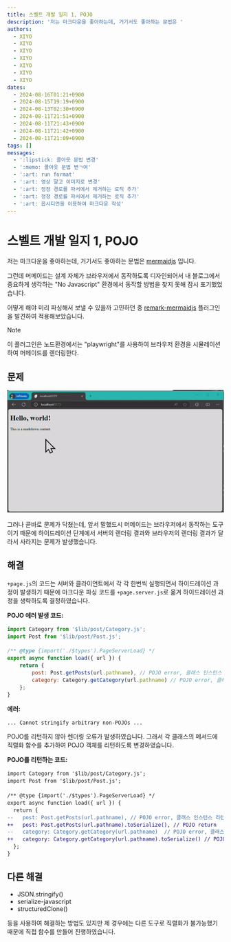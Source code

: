 ```yaml
---
title: 스벨트 개발 일지 1, POJO
description: '저는 마크다운을 좋아하는데, 거기서도 좋아하는 문법은 '
authors:
  - XIYO
  - XIYO
  - XIYO
  - XIYO
  - XIYO
  - XIYO
  - XIYO
dates:
  - 2024-08-16T01:21+0900
  - 2024-08-15T19:19+0900
  - 2024-08-13T02:30+0900
  - 2024-08-11T21:51+0900
  - 2024-08-11T21:43+0900
  - 2024-08-11T21:42+0900
  - 2024-08-11T21:09+0900
tags: []
messages:
  - ':lipstick: 콜아웃 문법 변경'
  - ':memo: 콜아웃 문법 변ㄱ여'
  - ':art: run format'
  - ':art: 영상 말고 이미지로 변경'
  - ':art: 정정 경로를 파서에서 제거하는 로직 추가'
  - ':art: 정정 경로를 파서에서 제거하는 로직 추가'
  - ':art: 옵시디언을 이용하여 마크다운 작성'
---
```

# 스벨트 개발 일지 1, POJO

저는 마크다운을 좋아하는데, 거기서도 좋아하는 문법은 [mermaidjs](https://mermaid.js.org/) 입니다.

그런데 머메이드는 설계 자체가 브라우저에서 동작하도록 디자인되어서 내 블로그에서 중요하게 생각하는 "No Javascript" 환경에서 동작할 방법을 찾지 못해 잠시 포기했었습니다.

어떻게 해야 미리 파싱해서 보낼 수 있을까 고민하던 중 [remark-mermaidjs](https://github.com/remcohaszing/remark-mermaidjs) 플러그인을 발견하여 적용해보았습니다.

> [!note]
> 이 플러그인은 노드환경에서는 "playwright"를 사용하여 브라우저 환경을 시뮬레이션하여 머메이드를 렌더링한다.

## 문제

![하이드레이션 과정에서 머메이드 결과가 사라짐](./assets/record-2024-08-11-201239.gif)

그러나 곧바로 문제가 닥쳤는데, 앞서 말했드시 머메이드는 브라우저에서 동작하는 도구이기 때문에 하이드레이션 단계에서 서버의 렌더링 결과와 브라우저의 렌더링 결과가 달라서 사라지는 문제가 발생했습니다.

## 해결

`+page.js`의 코드는 서버와 클라이언트에서 각 각 한번씩 실행되면서 하이드레이션 과정이 발생하기 때문에 마크다운 파싱 코드를 `+page.server.js`로 옮겨 하이드레이션 과정을 생략하도록 결정하였습니다.

**POJO 에러 발생 코드:**

```js
import Category from '$lib/post/Category.js';
import Post from '$lib/post/Post.js';

/** @type {import('./$types').PageServerLoad} */
export async function load({ url }) {
	return {
		post: Post.getPosts(url.pathname), // POJO error, 클래스 인스턴스 리턴
		category: Category.getCategory(url.pathname) // POJO error, 클래스 인스턴스 리턴
	};
}
```

**에러:**

```sh
... Cannot stringify arbitrary non-POJOs ...
```

POJO를 리턴하지 않아 렌더링 오류가 발생하였습니다. 그래서 각 클래스의 메서드에 직렬화 함수를 추가하여 POJO 객체를 리턴하도록 변경하였습니다.

**POJO를 리턴하는 코드:**

```diff
import Category from '$lib/post/Category.js';
import Post from '$lib/post/Post.js';

/** @type {import('./$types').PageServerLoad} */
export async function load({ url }) {
  return {
--   post: Post.getPosts(url.pathname), // POJO error, 클래스 인스턴스 리턴
++   post: Post.getPosts(url.pathname).toSerialize(), // POJO return
--   category: Category.getCategory(url.pathname)  // POJO error, 클래스 인스턴스 리턴
++   category: Category.getCategory(url.pathname).toSerialize() // POJO return
  };
}
```

## 다른 해결

- JSON.stringify()
- serialize-javascript
- structuredClone()

등을 사용하여 해결하는 방법도 있지만 제 경우에는 다른 도구로 직렬화가 불가능했기 때문에 직접 함수를 만들어 진행하였습니다.
